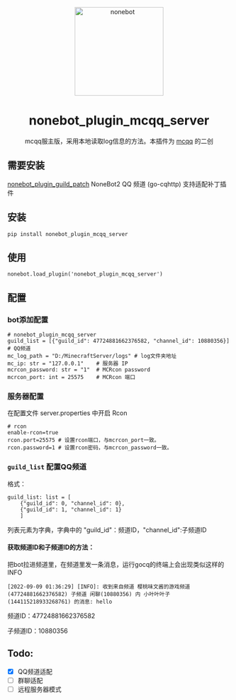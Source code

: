 <p align="center">
  <a href="https://v2.nonebot.dev/"><img src="https://v2.nonebot.dev/logo.png" width="200" height="200" alt="nonebot"></a>
</p>
<div align="center">

# nonebot_plugin_mcqq_server

mcqq服主版，采用本地读取log信息的方法。本插件为 [mcqq](https://github.com/KarisAya/nonebot-plugin-mcqq) 的二创

</div>

## 需要安装

[nonebot_plugin_guild_patch](https://github.com/mnixry/nonebot-plugin-guild-patch) NoneBot2 QQ 频道 (go-cqhttp) 支持适配补丁插件

## 安装

    pip install nonebot_plugin_mcqq_server

## 使用

    nonebot.load_plugin('nonebot_plugin_mcqq_server')
    
## 配置

### bot添加配置

    # nonebot_plugin_mcqq_server
    guild_list = [{"guild_id": 47724881662376582, "channel_id": 10880356}] # QQ频道
    mc_log_path = "D:/MinecraftServer/logs" # log文件夹地址
    mc_ip: str = "127.0.0.1"    # 服务器 IP
    mcrcon_password: str = "1"  # MCRcon password
    mcrcon_port: int = 25575    # MCRcon 端口
    
### 服务器配置

在配置文件 server.properties 中开启 Rcon

    # rcon
    enable-rcon=true
    rcon.port=25575 # 设置rcon端口，与mcrcon_port一致。
    rcon.password=1 # 设置rcon密码，与mcrcon_password一致。
    
### `guild_list` 配置QQ频道

格式：

    guild_list: list = [
        {"guild_id": 0, "channel_id": 0},
        {"guild_id": 1, "channel_id": 1}
        ]
        
列表元素为字典，字典中的 "guild_id"：频道ID，"channel_id":子频道ID

#### 获取频道ID和子频道ID的方法：

把bot拉进频道里，在频道里发一条消息，运行gocq的终端上会出现类似这样的INFO

    [2022-09-09 01:36:29] [INFO]: 收到来自频道 樱桃味文酱的游戏频道(47724881662376582) 子频道 闲聊(10880356) 内 小叶叶叶子(144115218933268761) 的消息: hello

频道ID：47724881662376582

子频道ID：10880356

## Todo:

- [x] QQ频道适配
- [ ] 群聊适配
- [ ] 远程服务器模式
